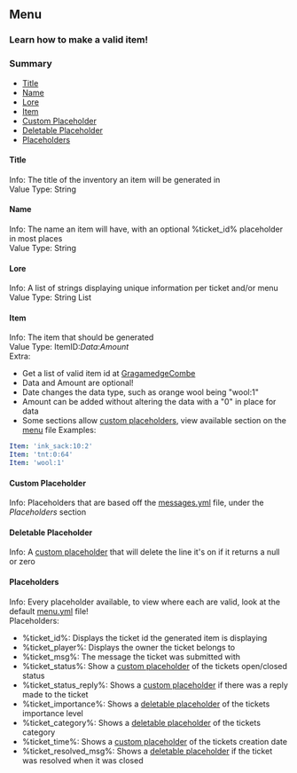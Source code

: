 ## Menu ##
### Learn how to make a valid item! ###

### Summary ###
- [Title](#user-content-title)
- [Name](#user-content-name)
- [Lore](#user-content-lore)
- [Item](#user-content-item)
- [Custom Placeholder](#user-content-custom-placeholder)
- [Deletable Placeholder](#user-content-deletable-placeholder)
- [Placeholders](#user-content-placeholders)

#### Title ####
Info: The title of the inventory an item will be generated in  
Value Type: String

#### Name ####
Info: The name an item will have, with an optional %ticket_id% placeholder in most places  
Value Type: String  

#### Lore ####
Info: A list of strings displaying unique information per ticket and/or menu  
Value Type: String List

#### Item ####
Info: The item that should be generated  
Value Type: ItemID:*Data*:*Amount*   
Extra:
 - Get a list of valid item id at [GragamedgeCombe](http://minecraft-ids.grahamedgecombe.com)
 - Data and Amount are optional!
 - Date changes the data type, such as orange wool being "wool:1"
 - Amount can be added without altering the data with a "0" in place for data
 - Some sections allow [custom placeholders](#user-content-custom-placeholder), view available section on the [menu](files/menu.yml) file
Examples:
```yaml
Item: 'ink_sack:10:2'
Item: 'tnt:0:64'
Item: 'wool:1'
```

#### Custom Placeholder ####
Info: Placeholders that are based off the [messages.yml](files/messages.yml#user-content-placeholders) file, under the *Placeholders* section

#### Deletable Placeholder ####
Info: A [custom placeholder](#user-content-custom-placeholder) that will delete the line it's on if it returns a null or zero

#### Placeholders ####
Info: Every placeholder available, to view where each are valid, look at the default [menu.yml](files/menu.yml) file!  
Placeholders:
 - %ticket_id%: Displays the ticket id the generated item is displaying
 - %ticket_player%: Displays the owner the ticket belongs to
 - %ticket_msg%: The message the ticket was submitted with
 - %ticket_status%: Show a [custom placeholder](#user-content-custom-placeholder) of the tickets open/closed status
 - %ticket_status_reply%: Shows a [custom placeholder](#user-content-custom-placeholder) if there was a reply made to the ticket
 - %ticket_importance%: Shows a [deletable placeholder](#user-content-deletable-placeholder) of the tickets importance level
 - %ticket_category%: Shows a [deletable placeholder](#user-content-deletable-placeholder) of the tickets category
 - %ticket_time%: Shows a [custom placeholder](#user-content-custom-placeholder) of the tickets creation date
 - %ticket_resolved_msg%: Shows a [deletable placeholder](#user-content-deletable-placeholder) if the ticket was resolved when it was closed
 
